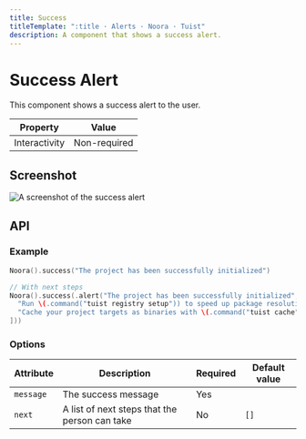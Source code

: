 ```yaml
---
title: Success
titleTemplate: ":title · Alerts · Noora · Tuist"
description: A component that shows a success alert.
---
```


# Success Alert

This component shows a success alert to the user.

| Property | Value |
| --- | --- |
| Interactivity | Non-required |

## Screenshot

![A screenshot of the success alert](/components/alert/success.png)

## API

### Example

```swift
Noora().success("The project has been successfully initialized")

// With next steps
Noora().success(.alert("The project has been successfully initialized", nextSteps: [
  "Run \(.command("tuist registry setup")) to speed up package resolution.",
  "Cache your project targets as binaries with \(.command("tuist cache")).",
]))
```

### Options

| Attribute | Description | Required | Default value |
| --- | --- | --- | --- |
| `message` | The success message | Yes | |
| `next` | A list of next steps that the person can take | No | `[]` |
